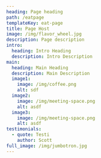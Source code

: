 ```yaml
---
heading: Page heading
path: /eatpage
templateKey: eat-page
title: Page Host
image: /img/flavor_wheel.jpg
description: Page description
intro:
  heading: Intro Heading
  description: Intro Description
main:
  heading: Main Heading
  description: Main Description
  image1:
    image: /img/coffee.png
    alt: sdf
  image2:
    image: /img/meeting-space.png
    alt: asdf
  image3:
    image: /img/meeting-space.png
    alt: asdf
testimonials:
  - quote: Testi
    author: Scott
full_image: /img/jumbotron.jpg
---
```

